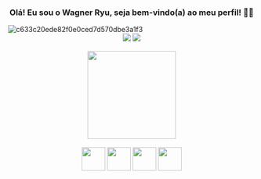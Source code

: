 <h3 align="center" class="heading-element" dir="auto">
 Olá! Eu sou o Wagner Ryu, seja bem-vindo(a) ao meu perfil! 👋🏻
</h3>

<img src="https://user-images.githubusercontent.com/70382532/138322189-2db8df52-9dcb-40a0-88a8-c365466bd33d.gif" alt="c633c20ede82f0e0ced7d570dbe3a1f3" style="max-width: 100%; display: inline-block;" data-target="animated-image.originalImage">


<div dir="auto"> 
 <div align="center" dir="auto">
  <a href="https://www.instagram.com/ryuuwk/" rel="nofollow"><img src="https://camo.githubusercontent.com/cc8a4ea180871317216b7557a7a9b8f1b565ce74863323097aa367961c70de96/68747470733a2f2f696d672e736869656c64732e696f2f62616467652f2d496e7374616772616d2d2532334534343035463f7374796c653d666f722d7468652d6261646765266c6f676f3d696e7374616772616d266c6f676f436f6c6f723d7768697465" data-canonical-src="https://img.shields.io/badge/-Instagram-%23E4405F?style=for-the-badge&amp;logo=instagram&amp;logoColor=white" style="max-width: 100%;"></a>
  <a href="https://www.linkedin.com/in/wagneryu" rel="nofollow"><img src="https://camo.githubusercontent.com/7fee771b415a6f144501304c2c4074aa62a0dd96ddc0f8c0aafd95ac0af584c1/68747470733a2f2f696d672e736869656c64732e696f2f62616467652f2d4c696e6b6564496e2d2532333030373742353f7374796c653d666f722d7468652d6261646765266c6f676f3d6c696e6b6564696e266c6f676f436f6c6f723d7768697465" data-canonical-src="https://img.shields.io/badge/-LinkedIn-%230077B5?style=for-the-badge&amp;logo=linkedin&amp;logoColor=white" style="max-width: 100%;"></a>  
</div>
<br >
<div align="center">
    <img height="180em" src="https://github-readme-stats.vercel.app/api?username=ryuzera&show_icons=true&theme=dracula"/>
</div>
<br >
<div align="center">
        <img src="https://cdn.jsdelivr.net/gh/devicons/devicon@latest/icons/html5/html5-original.svg" width="48" height="48"/></img>
        <img src="https://cdn.jsdelivr.net/gh/devicons/devicon@latest/icons/css3/css3-original.svg" width="48" height="48"/></img>
        <img src="https://cdn.jsdelivr.net/gh/devicons/devicon@latest/icons/javascript/javascript-original.svg" width="48" height="48"/></img>
 <img src="https://cdn.jsdelivr.net/gh/devicons/devicon@latest/icons/react/react-original.svg" width="48" height="48"/></img>
</div>



          
